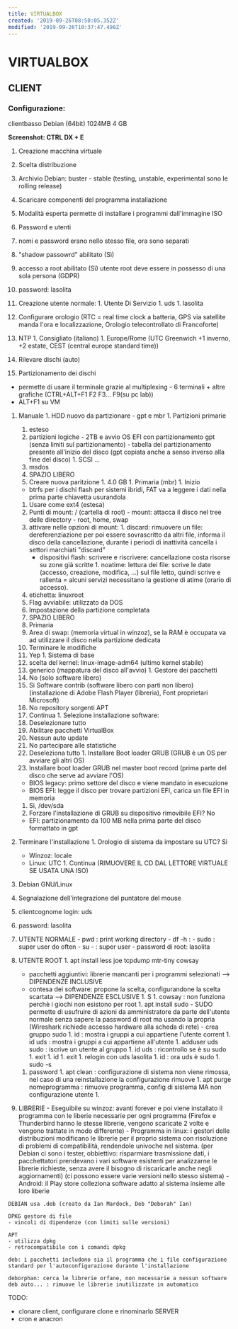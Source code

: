 ```yaml
---
title: VIRTUALBOX
created: '2019-09-26T08:50:05.352Z'
modified: '2019-09-26T10:37:47.498Z'
---
```


# VIRTUALBOX

## CLIENT

### Configurazione:
clientbasso
Debian (64bit)
1024MB
4 GB

**Screenshot: CTRL DX + E**

1. Creazione macchina virtuale

1. Scelta distribuzione
  1. Archivio Debian: buster - stable
    (testing, unstable, experimental sono le rolling release)
1. Scaricare componenti del programma installazione
  1. Modalità esperta permette di installare i programmi dall'immagine ISO
1. Password e utenti
  1. nomi e password erano nello stesso file, ora sono separati
  1. "shadow passowrd" abilitato (Sì)
  1. accesso a root abilitato (Sì)
    utente root deve essere in possesso di una sola persona (GDPR)
  1. password: lasolita
  1. Creazione utente normale:
    1. Utente Di Servizio
    1. uds
    1. lasolita
1. Configurare orologio (RTC = real time clock a batteria, GPS via satellite manda l'ora e localizzazione, Orologio telecontrollato di Francoforte)
  1. NTP
    1. Consigliato (italiano)
    1. Europe/Rome (UTC Greenwich +1 inverno, +2 estate, CEST (central europe standard time))
1. Rilevare dischi (auto)
1. Partizionamento dei dischi
  - permette di usare il terminale grazie al multiplexing - 6 terminali + altre grafiche (CTRL+ALT+F1 F2 F3... F9(su pc lab))
  - ALT+F1 su VM
  1. Manuale
    1. HDD nuovo da partizionare
    - gpt e mbr
    1. Partizioni primarie
      1. esteso
        1. partizioni logiche
    - 2TB e avvio OS EFI con partizionamento gpt (senza limiti sul partizionamento)
    - tabella del partizionamento presente all'inizio del disco (gpt copiata anche a senso inverso alla fine del disco)
    1. SCSI ...
      1. msdos
        1. SPAZIO LIBERO
        1. Creare nuova paritzione
          1. 4.0 GB
          1. Primaria (mbr)
          1. Inizio
        - btrfs per i dischi flash per sistemi ibridi, FAT va a leggere i dati nella prima parte chiavetta usurandola
        1. Usare come ext4 (estesa)
        1. Punti di mount: / (cartella di root)
          - mount: attacca il disco nel tree delle directory
          - root, home, swap
        1. attivare nelle opzioni di mount:
          1. discard: rimuovere un file: dereferenziazione per poi essere sovrascritto da altri file, informa il disco della cancellazione, durante i periodi di inattività cancella i settori marchiati "discard"
            - dispositivi flash: scrivere e riscrivere: cancellazione costa risorse su zone già scritte
          1. noatime: lettura dei file: scrive le date (accesso, creazione, modifica, ...) sul file letto, quindi scrive e rallenta = alcuni servizi necessitano la gestione di atime (orario di accesso).
        1. etichetta: linuxroot
        1. Flag avviabile: utilizzato da DOS
        1. Impostazione della partizione completata
      1. SPAZIO LIBERO
        1. Primaria
        1. Area di swap: (memoria virtual in winzoz), se la RAM è occupata va ad utilizzare il disco nella partizione dedicata
      1. Terminare le modifiche
        1. Yep
    1. Sistema di base
      1. scelta del kernel: linux-image-adm64 (ultimo kernel stabile)
      1. generico (mappatura del disco all'avvio)
    1. Gestore dei pacchetti
      1. No (solo software libero)
      1. Si Software contrib (software libero con parti non libero) (installazione di Adobe Flash Player (libreria), Font proprietari Microsoft)
      1. No repository sorgenti APT
      1. Continua
    1. Selezione installazione software:
      1. Deselezionare tutto
      1. Abilitare pacchetti VirtualBox
      1. Nessun auto update
      1. No partecipare alle statistiche
      1. Deseleziona tutto
    1. Installare Boot loader GRUB (GRUB è un OS per avviare gli altri OS)
      1. Installare boot loader GRUB nel master boot record (prima parte del disco che serve ad avviare l'OS)
        - BIOS legacy: primo settore del disco e viene mandato in esecuzione
        - BIOS EFI: legge il disco per trovare partizioni EFI, carica un file EFI in memoria
      1. Si, /dev/sda
      1. Forzare l'installazione di GRUB su dispositivo rimovibile EFI? No
        - EFI: partizionamento da 100 MB nella prima parte del disco formattato in gpt
  1. Terminare l'installazione
    1. Orologio di sistema da impostare su UTC? Si
      - Winzoz: locale
      - Linux: UTC
    1. Continua
  (RIMUOVERE IL CD DAL LETTORE VIRTUALE SE USATA UNA ISO)

1. Debian GNU/Linux
  1. Segnalazione dell'integrazione del puntatore del mouse
  1. clientcognome login: uds
  1. password: lasolita
  1. UTENTE NORMALE
    - pwd : print working directory
    - df -h : 
    - sudo : super user do often
    - su - : super user
    - password di root: lasolita
  1. UTENTE ROOT
    1. apt install less joe tcpdump mtr-tiny cowsay
      - pacchetti aggiuntivi: librerie mancanti per i programmi selezionati --> DIPENDENZE INCLUSIVE
      - contesa dei software: propone la scelta, configurandone la scelta scartata --> DIPENDENZE ESCLUSIVE
    1. S
    1. cowsay : non funziona perchè i giochi non esistono per root 
    1. apt install sudo
    - SUDO permette di usufruire di azioni da amministratore da parte dell'utente normale senza sapere la password di root ma usando la propria (Wireshark richiede accesso hardware alla scheda di rete)
    - crea gruppo sudo
    1. id : mostra i gruppi a cui appartiene l'utente corrent
    1. id uds : mostra i gruppi a cui appartiene all'utente
    1. adduser uds sudo : iscrive un utente al gruppo
    1. id uds : ricontrollo se è su sudo 
    1. exit
    1. id
    1. exit
    1. relogin con uds lasolita
    1. id : ora uds è sudo
    1. sudo -s
      1. password
    1. apt clean : configurazione di sistema non viene rimossa, nel caso di una reinstallazione la configurazione rimuove
    1. apt purge nomeprogramma : rimuove programma, config di sistema MA non configurazione utente
    1. 
  1. LIBRERIE
    - Eseguibile su winzoz: avanti forever e poi viene installato il programma con le liberie necessarie per ogni programma (Firefox e Thunderbird hanno le stesse librerie, vengono scaricate 2 volte e vengono trattate in modo differente)
    - Programma in linux: i gestori delle distribuzioni modificano le librerie per il proprio sistema con risoluzione di problemi di compatibilità, rendendole univoche nel sistema. (per Debian ci sono i tester, obbiettivo: risparmiare trasmissione dati, i pacchettatori prendevano i vari software esistenti per analizzarne le librerie richieste, senza avere il bisogno di riscaricarle anche negli aggiornamenti) (ci possono essere varie versioni nello stesso sistema)
    - Android: il Play store colleziona software adatto al sistema insieme alle loro liberie
    
    DEBIAN usa .deb (creato da Ian Mardock, Deb "Deborah" Ian)

    DPKG gestore di file
    - vincoli di dipendenze (con limiti sulle versioni)
    
    APT
    - utilizza dpkg
    - retrocompatibile con i comandi dpkg

    deb: i pacchetti includono sia il programma che i file configurazione standard per l'autoconfigurazione durante l'installazione

    deborphan: cerca le librerie orfane, non necessarie a nessun software
    deb auto... : rimuove le librerie inutilizzate in automatico


TODO:
- clonare client, configurare clone e rinominarlo SERVER
- cron e anacron
